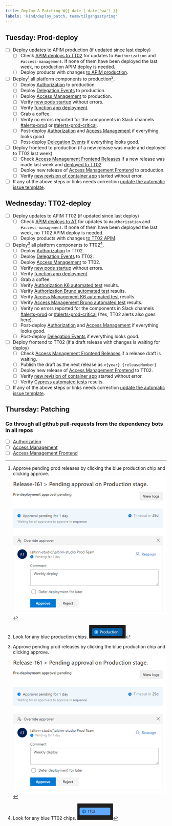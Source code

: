 ```yaml
---
title: Deploy & Patching W{{ date | date('ww') }}
labels: 'kind/deploy_patch, team/tilgangsstyring'
---
```

## Tuesday: Prod-deploy

- [ ] Deploy updates to APIM production (if updated since last deploy)
  - [ ] Check [APIM deploys to TT02](https://dev.azure.com/brreg/altinn-studio-ops/_build?definitionId=125) for updates to `#authorization` and `#access-management`. If none of them have been deployed the last week, no production APIM deploy is needed.
  - [ ] Deploy products with changes [to APIM production](https://dev.azure.com/brreg/altinn-studio-ops/_build?definitionId=128).
- [ ] Deploy[^1] all platform components to production[^2].
  - [ ] Deploy [Authorization] to production.
  - [ ] Deploy [Delegation Events] to production.
  - [ ] Deploy [Access Management] to production.
  - [ ] Verify [new pods startup](https://portal.azure.com/#@ai-dev.no/resource/subscriptions/1ab2d164-1861-4ff8-be8c-069c3ee3b70a/resourceGroups/altinnplatform-prod-rg/providers/Microsoft.ContainerService/managedClusters/platform-prod-01-aks/workloads) without errors.
  - [ ] Verify [function app deployment](https://portal.azure.com/#@ai-dev.no/resource/subscriptions/1ab2d164-1861-4ff8-be8c-069c3ee3b70a/resourceGroups/altinnplatform-prod-rg/providers/Microsoft.Web/sites/altinn-prod-delegation-func/appServices).
  - [ ] Grab a coffee.
  - [ ] Verify no errors reported for the components in Slack channels [#alerts-prod](https://altinndevops.slack.com/archives/C014H7WPSUB) or [#alerts-prod-critical](https://altinndevops.slack.com/archives/C012108PYBV).
  - [ ] Post-deploy [Authorization] and [Access Management] if everything looks good.
  - [ ] Post-deploy [Delegation Events] if everything looks good.
- [ ] Deploy frontend to production (if a new release was made and deployed to TT02 last week)
  - [ ] Check [Access Management Frontend Releases](https://github.com/Altinn/altinn-access-management-frontend/releases) if a new release was made last week and [deployed to TT02](https://github.com/Altinn/altinn-access-management-frontend/deployments/TT02)
  - [ ] Deploy new release of [Access Management Frontend] to production.
  - [ ] Verify [new revision of container app](https://portal.azure.com/#@ai-dev.no/resource/subscriptions/1ab2d164-1861-4ff8-be8c-069c3ee3b70a/resourceGroups/accessmanagementui-prod-rg/providers/Microsoft.App/containerApps/altinn-prod-amui-app/revisionManagement) started without error.
- [ ] If any of the above steps or links needs correction [update the automatic issue template](https://github.com/Altinn/altinn-authorization/blob/main/.github/templates/tilgangsstyring-pnd.md).

## Wednesday: TT02-deploy

- [ ] Deploy updates to APIM TT02 (if updated since last deploy)
  - [ ] Check [APIM deploys to AT](https://dev.azure.com/brreg/altinn-studio-ops/_build?definitionId=124) for updates to `#authorization` and `#access-management`. If none of them have been deployed the last week, no TT02 APIM deploy is needed.
  - [ ] Deploy products with changes [to TT02 APIM](https://dev.azure.com/brreg/altinn-studio-ops/_build?definitionId=125).
- [ ] Deploy[^1] all platform components to TT02[^3].
  - [ ] Deploy [Authorization] to TT02.
  - [ ] Deploy [Delegation Events] to TT02.
  - [ ] Deploy [Access Management] to TT02.
  - [ ] Verify [new pods startup](https://portal.azure.com/#@ai-dev.no/resource/subscriptions/dd6d3e08-a70f-4f71-8847-781ddc5d8468/resourceGroups/altinnplatform-tt02-rg/providers/Microsoft.ContainerService/managedClusters/platform-tt02-02-aks/workloads) without errors.
  - [ ] Verify [function app deployment](https://portal.azure.com/#@ai-dev.no/resource/subscriptions/dd6d3e08-a70f-4f71-8847-781ddc5d8468/resourceGroups/altinnplatform-tt02-rg/providers/Microsoft.Web/sites/altinn-tt02-delegation-func/appServices).
  - [ ] Grab a coffee.
  - [ ] Verify [Authorization K6 automated test](https://dev.azure.com/brreg/altinn-studio/_build?definitionId=414) results.
  - [ ] Verify [Authorization Bruno automated test](https://dev.azure.com/brreg/altinn-studio/_build?definitionId=480) results.
  - [ ] Verify [Access Management K6 automated test](https://dev.azure.com/brreg/altinn-studio/_build?definitionId=412) results.
  - [ ] Verify [Access Management Bruno automated test](https://dev.azure.com/brreg/altinn-studio/_build?definitionId=475) results.
  - [ ] Verify no errors reported for the components in Slack channels [#alerts-prod](https://altinndevops.slack.com/archives/C014H7WPSUB) or [#alerts-prod-critical](https://altinndevops.slack.com/archives/C012108PYBV) (Yes, TT02 alerts also goes here).
  - [ ] Post-deploy [Authorization] and [Access Management] if everything looks good.
  - [ ] Post-deploy [Delegation Events] if everything looks good.
- [ ] Deploy frontend to TT02 (if a draft release with changes is waiting for deploy)
  - [ ] Check [Access Management Frontend Releases](https://github.com/Altinn/altinn-access-management-frontend/releases) if a release draft is waiting.
  - [ ] Publish the draft as the next release as `v{year}.{releaseNumber}`
  - [ ] Deploy new release of [Access Management Frontend] to TT02.
  - [ ] Verify [new revision of container app](https://portal.azure.com/#@ai-dev.no/resource/subscriptions/dd6d3e08-a70f-4f71-8847-781ddc5d8468/resourceGroups/accessmanagementui-tt02-rg/providers/Microsoft.App/containerApps/altinn-tt02-amui-app/revisionManagement) started without error.
  - [ ] Verify [Cypress automated tests](https://github.com/Altinn/altinn-access-management-frontend/actions/workflows/cypress.yml) results.
- [ ] If any of the above steps or links needs correction [update the automatic issue template](https://github.com/Altinn/altinn-authorization/blob/main/.github/templates/tilgangsstyring-pnd.md).

## Thursday: Patching

### Go through all github pull-requests from the dependency bots in all repos

- [ ] [Authorization](https://github.com/Altinn/altinn-authorization/pulls)
- [ ] [Access Management](https://github.com/Altinn/altinn-access-management/pulls)
- [ ] [Access Management Frontend](https://github.com/Altinn/altinn-access-managment-frontend/pulls)

[Authorization]: https://dev.azure.com/brreg/altinn-studio/_release?_a=releases&view=mine&definitionId=23
[Delegation Events]: https://dev.azure.com/brreg/altinn-studio/_release?_a=releases&view=mine&definitionId=33
[Access Management]: https://dev.azure.com/brreg/altinn-studio/_release?_a=releases&view=mine&definitionId=37
[Access Management Frontend]: https://github.com/Altinn/altinn-access-management-frontend/actions/workflows/deploy-to-environment.yml

[^1]: Approve pending prod releases by clicking the blue production chip and clicking approve. ![image-20240306133832594](https://raw.githubusercontent.com/Altinn/altinn-authorization/main/.github/images/ado-pending-approval-screen.png)
[^2]: Look for any blue production chips. ![image-20240306133137061](https://raw.githubusercontent.com/Altinn/altinn-authorization/main/.github/images/ado-prod-button.png)
[^3]: Look for any blue TT02 chips. ![tt02-button](https://raw.githubusercontent.com/Altinn/altinn-authorization/main/.github/images/ado-tt02-button.png)
